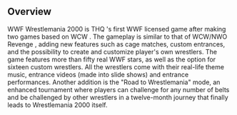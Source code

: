 ## Overview

WWF Wrestlemania 2000 is THQ 's first WWF licensed game after making two games based on WCW . The gameplay is similar to that of WCW/NWO Revenge , adding new features such as cage matches, custom entrances, and the possibility to create and customize player's own wrestlers. The game features more than fifty real WWF stars, as well as the option for sixteen custom wrestlers. All the wrestlers come with their real-life theme music, entrance videos (made into slide shows) and entrance performances. Another addition is the "Road to Wrestlemania" mode, an enhanced tournament where players can challenge for any number of belts and be challenged by other wrestlers in a twelve-month journey that finally leads to Wrestlemania 2000 itself.